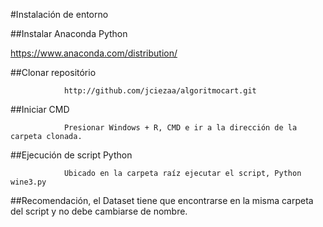 #Instalación de entorno

##Instalar Anaconda Python

https://www.anaconda.com/distribution/

 
##Clonar repositório

                http://github.com/jciezaa/algoritmocart.git
                

##Iniciar CMD
 
                Presionar Windows + R, CMD e ir a la dirección de la carpeta clonada.
                
 
##Ejecución de script Python

                Ubicado en la carpeta raíz ejecutar el script, Python wine3.py
                
 
##Recomendación, el Dataset tiene que encontrarse en la misma carpeta del script y no debe cambiarse de nombre. 
